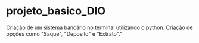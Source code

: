 # projeto_basico_DIO
Criação de um sistema bancário no terminal utilizando o python. Criação de opções como "Saque", "Deposito" e "Extrato"."
